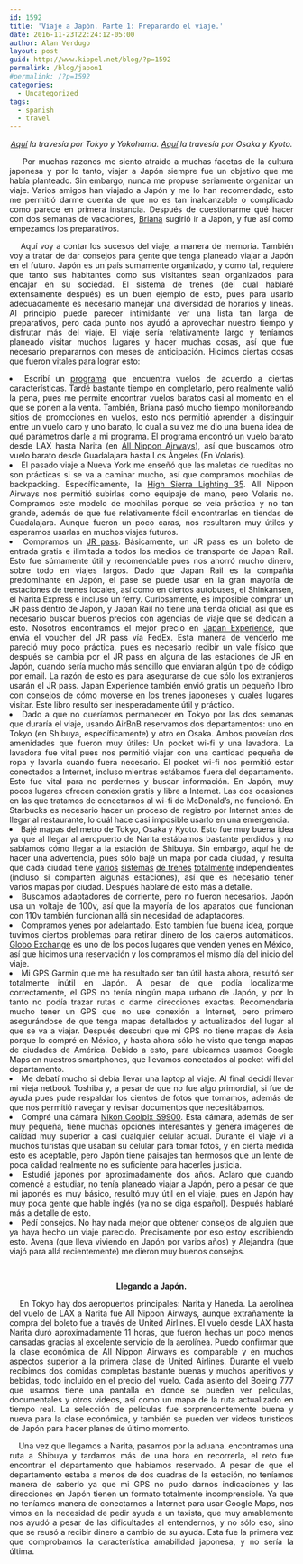 ```yaml
---
id: 1592
title: 'Viaje a Japón. Parte 1: Preparando el viaje.'
date: 2016-11-23T22:24:12-05:00
author: Alan Verdugo
layout: post
guid: http://www.kippel.net/blog/?p=1592
permalink: /blog/japon1
#permalink: /?p=1592
categories:
  - Uncategorized
tags:
  - spanish
  - travel
---
```

<p style="text-align: center;">
  <em><a href="http://www.kippel.net/blog/?p=1594" target="_blank">Aquí</a> la travesía por Tokyo y Yokohama. <a href="http://www.kippel.net/blog/?p=1596" target="_blank">Aquí</a> la travesía por Osaka y Kyoto.</em>
</p>

<p style="text-align: justify;">
      Por muchas razones me siento atraído a muchas facetas de la cultura japonesa y por lo tanto, viajar a Japón siempre fue un objetivo que me había planteado. Sin embargo, nunca me propuse seriamente organizar un viaje. Varios amigos han viajado a Japón y me lo han recomendado, esto me permitió darme cuenta de que no es tan inalcanzable o complicado como parece en primera instancia. Después de cuestionarme qué hacer con dos semanas de vacaciones, <a href="http://metzonalli.net/" target="_blank">Briana</a> sugirió ir a Japón, y fue así como empezamos los preparativos.
</p>

<p style="text-align: justify;">
      Aquí voy a contar los sucesos del viaje, a manera de memoria. También voy a tratar de dar consejos para gente que tenga planeado viajar a Japón en el futuro. Japón es un país sumamente organizado, y como tal, requiere que tanto sus habitantes como sus visitantes sean organizados para encajar en su sociedad. El sistema de trenes (del cual hablaré extensamente después) es un buen ejemplo de esto, pues para usarlo adecuadamente es necesario manejar una diversidad de horarios y líneas. Al principio puede parecer intimidante ver una lista tan larga de preparativos, pero cada punto nos ayudó a aprovechar nuestro tiempo y disfrutar más del viaje. El viaje sería relativamente largo y teníamos planeado visitar muchos lugares y hacer muchas cosas, así que fue necesario prepararnos con meses de anticipación. Hicimos ciertas cosas que fueron vitales para lograr esto:
</p>

<li style="text-align: justify;">
  Escribí un <a href="https://github.com/alanverdugo/QPX" target="_blank">programa</a> que encuentra vuelos de acuerdo a ciertas características. Tardé bastante tiempo en completarlo, pero realmente valió la pena, pues me permite encontrar vuelos baratos casi al momento en el que se ponen a la venta. También, Briana pasó mucho tiempo monitoreando sitios de promociones en vuelos, esto nos permitió aprender a distinguir entre un vuelo caro y uno barato, lo cual a su vez me dio una buena idea de qué parámetros darle a mi programa. El programa encontró un vuelo barato desde LAX hasta Narita (en <a href="https://www.ana.co.jp/asw/index.jsp?type=e" target="_blank">All Nippon Airways</a>), así que buscamos otro vuelo barato desde Guadalajara hasta Los Ángeles (En Volaris).
</li>
<li style="text-align: justify;">
  El pasado viaje a Nueva York me enseñó que las maletas de rueditas no son prácticas si se va a caminar mucho, así que compramos mochilas de backpacking. Específicamente, la <a href="http://shop.highsierra.com/high-sierra-tech-2-series-lightning-35-frame-pack/624194415.html" target="_blank">High Sierra Lighting 35</a>. All Nippon Airways nos permitió subirlas como equipaje de mano, pero Volaris no. Compramos este modelo de mochilas porque se veía práctica y no tan grande, además de que fue relativamente fácil encontrarlas en tiendas de Guadalajara. Aunque fueron un poco caras, nos resultaron muy útiles y esperamos usarlas en muchos viajes futuros.
</li>
<li style="text-align: justify;">
  Compramos un <a href="http://www.japanrailpass.net/" target="_blank">JR pass</a>. Básicamente, un JR pass es un boleto de entrada gratis e ilimitada a todos los medios de transporte de Japan Rail. Esto fue súmamente útil y recomendable pues nos ahorró mucho dinero, sobre todo en viajes largos. Dado que Japan Rail es la compañía predominante en Japón, el pase se puede usar en la gran mayoría de estaciones de trenes locales, así como en ciertos autobuses, el Shinkansen, el Narita Express e incluso un ferry. Curiosamente, es imposible comprar un JR pass dentro de Japón, y Japan Rail no tiene una tienda oficial, así que es necesario buscar buenos precios con agencias de viaje que se dedican a esto. Nosotros encontramos el mejor precio en <a href="https://www.japan-experience.com/" target="_blank">Japan Experience</a>, que envía el voucher del JR pass vía FedEx. Esta manera de venderlo me pareció muy poco práctica, pues es necesario recibir un vale físico que después se cambia por el JR pass en alguna de las estaciones de JR en Japón, cuando sería mucho más sencillo que enviaran algún tipo de código por email. La razón de esto es para asegurarse de que sólo los extranjeros usarán el JR pass. Japan Experience también envió gratis un pequeño libro con consejos de cómo moverse en los trenes japoneses y cuales lugares visitar. Este libro resultó ser inesperadamente útil y práctico.
</li>
<li style="text-align: justify;">
  Dado a que no queríamos permanecer en Tokyo por las dos semanas que duraría el viaje, usando AirBnB reservamos dos departamentos: uno en Tokyo (en Shibuya, específicamente) y otro en Osaka. Ambos proveían dos amenidades que fueron muy útiles: Un pocket wi-fi y una lavadora. La lavadora fue vital pues nos permitió viajar con una cantidad pequeña de ropa y lavarla cuando fuera necesario. El pocket wi-fi nos permitió estar conectados a Internet, incluso mientras estábamos fuera del departamento. Esto fue vital para no perdernos y buscar información. En Japón, muy pocos lugares ofrecen conexión gratis y libre a Internet. Las dos ocasiones en las que tratamos de conectarnos al wi-fi de McDonald&#8217;s, no funcionó. En Starbucks es necesario hacer un proceso de registro por Internet antes de llegar al restaurante, lo cuál hace casi imposible usarlo en una emergencia.
</li>
<li style="text-align: justify;">
  Bajé mapas del metro de Tokyo, Osaka y Kyoto. Esto fue muy buena idea ya que al llegar al aeropuerto de Narita estábamos bastante perdidos y no sabíamos cómo llegar a la estación de Shibuya. Sin embargo, aquí he de hacer una advertencia, pues sólo bajé un mapa por cada ciudad, y resulta que cada ciudad tiene <a href="http://www.tokyometro.jp/en/subwaymap/pdf/routemap_en.pdf" target="_blank">varios</a> <a href="http://www.jreast.co.jp/e/info/map_a4ol.pdf" target="_blank">sistemas</a> <a href="http://www.kotsu.city.osaka.lg.jp/library/img/english/subway/map.pdf" target="_blank">de trenes</a> <a href="https://www.westjr.co.jp/global/en/timetable/pdf/ubn_en.pdf" target="_blank">totalmente</a> independientes (incluso si comparten algunas estaciones), así que es necesario tener varios mapas por ciudad. Después hablaré de esto más a detalle.
</li>
<li style="text-align: justify;">
  Buscamos adaptadores de corriente, pero no fueron necesarios. Japón usa un voltaje de 100v, así que la mayoría de los aparatos que funcionan con 110v también funcionan allá sin necesidad de adaptadores.
</li>
<li style="text-align: justify;">
  Compramos yenes por adelantado. Esto también fue buena idea, porque tuvimos ciertos problemas para retirar dinero de los cajeros automáticos. <a href="http://www.globocambio.com.mx/" target="_blank">Globo Exchange</a> es uno de los pocos lugares que venden yenes en México, así que hicimos una reservación y los compramos el mismo día del inicio del viaje.
</li>
<li style="text-align: justify;">
  Mi GPS Garmin que me ha resultado ser tan útil hasta ahora, resultó ser totalmente inútil en Japón. A pesar de que podía localizarme correctamente, el GPS no tenía ningún mapa urbano de Japón, y por lo tanto no podía trazar rutas o darme direcciones exactas. Recomendaría mucho tener un GPS que no use conexión a Internet, pero primero asegurándose de que tenga mapas detallados y actualizados del lugar al que se va a viajar. Después descubrí que mi GPS no tiene mapas de Asia porque lo compré en México, y hasta ahora sólo he visto que tenga mapas de ciudades de América. Debido a esto, para ubicarnos usamos Google Maps en nuestros smartphones, que llevamos conectados al pocket-wifi del departamento.
</li>
<li style="text-align: justify;">
  Me debatí mucho si debía llevar una laptop al viaje. Al final decidí llevar mi vieja netbook Toshiba y, a pesar de que no fue algo primordial, si fue de ayuda pues pude respaldar los cientos de fotos que tomamos, además de que nos permitió navegar y revisar documentos que necesitábamos.
</li>
<li style="text-align: justify;">
  Compré una cámara <a href="http://imaging.nikon.com/lineup/coolpix/s/s9900/" target="_blank">Nikon Coolpix S9900</a>. Esta cámara, además de ser muy pequeña, tiene muchas opciones interesantes y genera imágenes de calidad muy superior a casi cualquier celular actual. Durante el viaje vi a muchos turistas que usaban su celular para tomar fotos, y en cierta medida esto es aceptable, pero Japón tiene paisajes tan hermosos que un lente de poca calidad realmente no es suficiente para hacerles justicia.
</li>
<li style="text-align: justify;">
  Estudié japonés por aproximadamente dos años. Aclaro que cuando comencé a estudiar, no tenía planeado viajar a Japón, pero a pesar de que mi japonés es muy básico, resultó muy útil en el viaje, pues en Japón hay muy poca gente que hable inglés (ya no se diga español). Después hablaré más a detalle de esto.
</li>
<li style="text-align: justify;">
  Pedí consejos. No hay nada mejor que obtener consejos de alguien que ya haya hecho un viaje parecido. Precisamente por eso estoy escribiendo esto. Avena (que lleva viviendo en Japón por varios años) y Alejandra (que viajó para allá recientemente) me dieron muy buenos consejos.
</li>

&nbsp;

<p style="text-align: center;">
  <strong>Llegando a Japón.</strong>
</p>

<p style="text-align: justify;">
      En Tokyo hay dos aeropuertos principales: Narita y Haneda. La aerolínea del vuelo de LAX a Narita fue All Nippon Airways, aunque extrañamente la compra del boleto fue a través de United Airlines. El vuelo desde LAX hasta Narita duró aproximadamente 11 horas, que fueron hechas un poco menos cansadas gracias al excelente servicio de la aerolínea. Puedo confirmar que la clase económica de All Nippon Airways es comparable y en muchos aspectos superior a la primera clase de United Airlines. Durante el vuelo recibimos dos comidas completas bastante buenas y muchos aperitivos y bebidas, todo incluido en el precio del vuelo. Cada asiento del Boeing 777 que usamos tiene una pantalla en donde se pueden ver películas, documentales y otros videos, así como un mapa de la ruta actualizado en tiempo real. La selección de películas fue sorprendentemente buena y nueva para la clase económica, y también se pueden ver videos turísticos de Japón para hacer planes de último momento.
</p>

<p style="text-align: justify;">
      Una vez que llegamos a Narita, pasamos por la aduana. encontramos una ruta a Shibuya y tardamos más de una hora en recorrerla, el reto fue encontrar el departamento que habíamos reservado. A pesar de que el departamento estaba a menos de dos cuadras de la estación, no teníamos manera de saberlo ya que mi GPS no pudo darnos indicaciones y las direcciones en Japón tienen un formato totalmente incomprensible. Ya que no teníamos manera de conectarnos a Internet para usar Google Maps, nos vimos en la necesidad de pedir ayuda a un taxista, que muy amablemente nos ayudó a pesar de las dificultades al entendernos, y no sólo eso, sino que se reusó a recibir dinero a cambio de su ayuda. Esta fue la primera vez que comprobamos la característica amabilidad japonesa, y no sería la última.
</p>